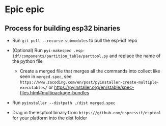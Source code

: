 # Epic epic

## Process for building esp32 binaries 
- Run `git pull --recurse-submodules` to pull the esp-idf repo 
- (Optional) Run `pyi-makespec .esp-idf/components/partition_table/parttool.py` and replace the name of the python file
    - Create a merged file that merges all the commands into collect like seen in `merged.spec`, see `https://www.zacoding.com/en/post/pyinstaller-create-multiple-executables/` or https://pyinstaller.org/en/stable/spec-files.html#multipackage-bundles
    
- Run `pyinstaller --distpath ./dist merged.spec`
- Drag in the esptool binary from `https://github.com/espressif/esptool` for your platform into the dist folder